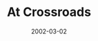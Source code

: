 ---
layout: message
category: message
series: "The Clue Phone Is Ringing"
title: "At Crossroads"
date: 2002-03-02
message_id: 514
---